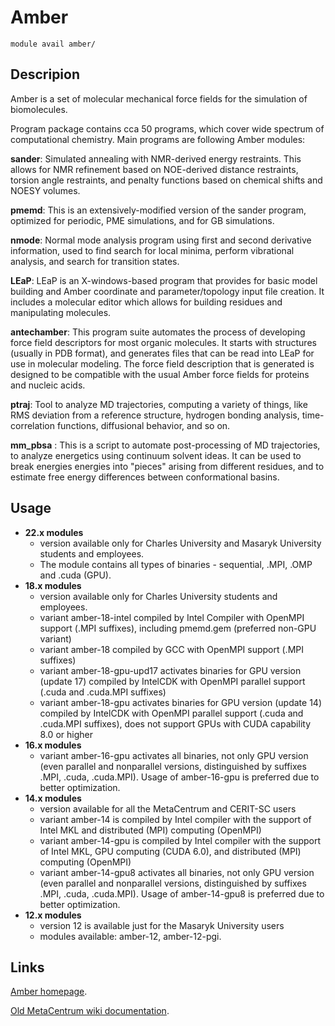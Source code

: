 # Amber

    module avail amber/

## Descripion

Amber is a set of molecular mechanical force fields for the simulation of biomolecules.

Program package contains cca 50 programs, which cover wide spectrum of computational chemistry. Main programs are following Amber modules: 

**sander**: Simulated annealing with NMR-derived energy restraints. This allows for NMR refinement based on NOE-derived distance restraints, torsion angle restraints, and penalty functions based on chemical shifts and NOESY volumes.

**pmemd**: This is an extensively-modified version of the sander program, optimized for periodic, PME simulations, and for GB simulations.

**nmode**: Normal mode analysis program using first and second derivative information, used to find search for local minima, perform vibrational analysis, and search for transition states.

**LEaP**: LEaP is an X-windows-based program that provides for basic model building and Amber coordinate and parameter/topology input file creation. It includes a molecular editor which allows for building residues and manipulating molecules.

**antechamber**: This program suite automates the process of developing force field descriptors for most organic molecules. It starts with structures (usually in PDB format), and generates files that can be read into LEaP for use in molecular modeling. The force field description that is generated is designed to be compatible with the usual Amber force fields for proteins and nucleic acids.

**ptraj**: Tool to analyze MD trajectories, computing a variety of things, like RMS deviation from a reference structure, hydrogen bonding analysis, time-correlation functions, diffusional behavior, and so on.

**mm_pbsa** : This is a script to automate post-processing of MD trajectories, to analyze energetics using continuum solvent ideas. It can be used to break energies energies into "pieces" arising from different residues, and to estimate free energy differences between conformational basins. 

## Usage


- **22.x modules**
    - version available only for Charles University and Masaryk University students and employees.
    - The module contains all types of binaries - sequential, .MPI, .OMP and .cuda (GPU).
- **18.x modules**
    - version available only for Charles University students and employees.
    - variant amber-18-intel compiled by Intel Compiler with OpenMPI support (.MPI suffixes), including pmemd.gem (preferred non-GPU variant)
    - variant amber-18 compiled by GCC with OpenMPI support (.MPI suffixes)
    - variant amber-18-gpu-upd17 activates binaries for GPU version (update 17) compiled by IntelCDK with OpenMPI parallel support (.cuda and .cuda.MPI suffixes)
    - variant amber-18-gpu activates binaries for GPU version (update 14) compiled by IntelCDK with OpenMPI parallel support (.cuda and .cuda.MPI suffixes), does not support GPUs with CUDA capability 8.0 or higher
- **16.x modules**
    - variant amber-16-gpu activates all binaries, not only GPU version (even parallel and nonparallel versions, distinguished by suffixes .MPI, .cuda, .cuda.MPI). Usage of amber-16-gpu is preferred due to better optimization.
- **14.x modules**
    - version available for all the MetaCentrum and CERIT-SC users
    - variant amber-14 is compiled by Intel compiler with the support of Intel MKL and distributed (MPI) computing (OpenMPI)
    - variant amber-14-gpu is compiled by Intel compiler with the support of Intel MKL, GPU computing (CUDA 6.0), and distributed (MPI) computing (OpenMPI)
    - variant amber-14-gpu8 activates all binaries, not only GPU version (even parallel and nonparallel versions, distinguished by suffixes .MPI, .cuda, .cuda.MPI). Usage of amber-14-gpu8 is preferred due to better optimization.
- **12.x modules**
    - version 12 is available just for the Masaryk University users
    - modules available:  amber-12, amber-12-pgi.


## Links

[Amber homepage](http://ambermd.org/).

[Old MetaCentrum wiki documentation](https://wiki.metacentrum.cz/wiki/Amber).

